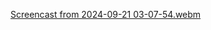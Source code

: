 [Screencast from 2024-09-21 03-07-54.webm](https://github.com/user-attachments/assets/c73c6b78-2cc6-4899-8808-a8e977051619)
